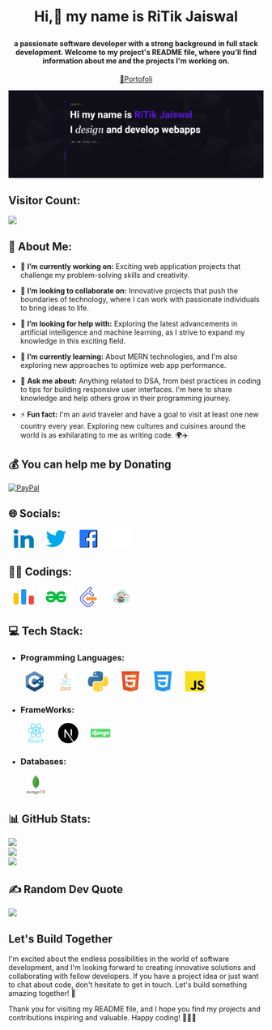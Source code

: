 # <p align="center">Hi,👋 my name is RiTik Jaiswal</p>
#### <p align="center">a passionate software developer with a strong background in full stack development. Welcome to my project's README file, where you'll find information about me and the projects I'm working on.</p>
<p align="center"><a href="">🔗Portofoli</a></p>


<img src="ritik.png">


## Visitor Count:
  [![](https://visitcount.itsvg.in/api?id=Ritikj8090&icon=8&color=6)](https://visitcount.itsvg.in)

## 💫 About Me:

- 🔭 **I’m currently working on:** Exciting web application projects that challenge my problem-solving skills and creativity.

- 👯 **I’m looking to collaborate on:** Innovative projects that push the boundaries of technology, where I can work with passionate individuals to bring ideas to life.

- 🤝 **I’m looking for help with:** Exploring the latest advancements in artificial intelligence and machine learning, as I strive to expand my knowledge in this exciting field.

- 🌱 **I’m currently learning:** About MERN technologies, and I'm also exploring new approaches to optimize web app performance.

- 💬 **Ask me about:** Anything related to DSA, from best practices in coding to tips for building responsive user interfaces. I'm here to share knowledge and help others grow in their programming journey.

- ⚡ **Fun fact:** I'm an avid traveler and have a goal to visit at least one new country every year. Exploring new cultures and cuisines around the world is as exhilarating to me as writing code. 🌍✈️

<style>
  .element {
    margin-left: 10px;
    margin-right: 10px;
  }
</style>

 ## 💰 You can help me by Donating
  [![PayPal](https://img.shields.io/badge/PayPal-00457C?style=for-the-badge&logo=paypal&logoColor=white)](https://paypal.me/ritikj713) 


## 🌐 Socials:
<a href="https://www.linkedin.com/in/ritik-jaiswal-997214210/" class="element"><img src="linkedin.svg" height="40"></a>
<a href="https://twitter.com/Ritikj713" class="element"><img src="twitter.svg" height="40"></a>
<a href="https://www.linkedin.com/in/ritik-jaiswal-997214210/" class="element"><img src="facebook.svg" height="40"></a>
<a href="https://github.com/Ritikj8090" class="element"><img src="github.svg" height="40"></a>

## 👨‍💻 Codings:
<a href="https://codeforces.com/profile/ritikj713" class="element"><img src="code-forces.svg" height="40"></a>
<a href="https://auth.geeksforgeeks.org/user/ritikj713/" class="element"><img src="gfg.svg" height="40"></a>
<a href="https://leetcode.com/Ritikj713/" class="element"><img src="leetcode.svg" height="40"></a>
<a href="https://www.codechef.com/users/ritikj713" class="element"><img src="codechef.svg" height="40"></a>

## 💻 Tech Stack:

- ### Programming Languages:
    <img class="element" src="c.svg" height="40">
    <img class="element" src="java.svg" height="40">
    <img class="element" src="python.svg" height="40">
    <img class="element" src="html.svg" height="40">
    <img class="element" src="css.svg" height="40">
    <img class="element" src="javascript.svg" height="40">

- ### FrameWorks:
    <img class="element" src="react.svg" height="40">
    <img class="element" src="nextjs.svg" height="40">
    <img class="element" src="django.svg" height="40">

- ### Databases:
    <img class="element" src="mongodb.svg" height="40">

 ## 📊 GitHub Stats:
![](https://github-readme-stats.vercel.app/api?username=Ritikj8090&theme=blue-green&hide_border=false&include_all_commits=false&count_private=false)<br/>
![](https://github-readme-streak-stats.herokuapp.com/?user=Ritikj8090&theme=blue-green&hide_border=false)<br/>
![](https://github-readme-stats.vercel.app/api/top-langs/?username=Ritikj8090&theme=blue-green&hide_border=false&include_all_commits=false&count_private=false&layout=compact)

## ✍️ Random Dev Quote
![](https://quotes-github-readme.vercel.app/api?type=horizontal&theme=radical)


## Let's Build Together

I'm excited about the endless possibilities in the world of software development, and I'm looking forward to creating innovative solutions and collaborating with fellow developers. If you have a project idea or just want to chat about code, don't hesitate to get in touch. Let's build something amazing together! 🚀

Thank you for visiting my README file, and I hope you find my projects and contributions inspiring and valuable. Happy coding! 👨‍💻✨





  
<!-- Proudly created with GPRM ( https://gprm.itsvg.in ) -->
